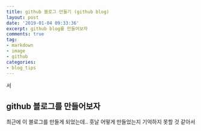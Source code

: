 ```yaml
---
title: github 블로그 만들기 (github blog)
layout: post
date: '2019-01-04 09:33:36'
excerpt: github blog를 만들어보자
comments: true
tag:
- markdown
- image
- github
categories:
- blog_tips
---
```

서
## github 블로그를 만들어보자

최근에 이 블로그를 만들게 되었는데.. 훗날 어떻게 만들었는지 기억하지 못할 것 같아서 


